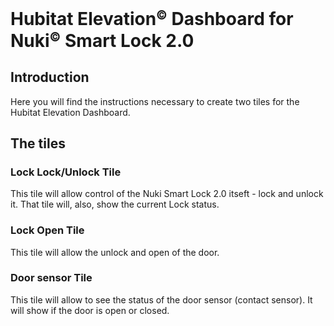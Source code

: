 # Hubitat Elevation<small><sup>&copy;</sup></small> Dashboard for Nuki<small><sup>&copy;</sup></small> Smart Lock 2.0
## Introduction
Here you will find the instructions necessary to create two tiles for the Hubitat Elevation Dashboard.
## The tiles
### Lock Lock/Unlock Tile
This tile will allow control of the Nuki Smart Lock 2.0 itseft - lock and unlock it. That tile will, also, show the current Lock status.
### Lock Open Tile
This tile will allow the unlock and open of the door.
### Door sensor Tile
This tile will allow to see the status of the door sensor (contact sensor). It will show if the door is open or closed.
